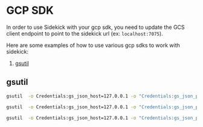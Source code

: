 # GCP SDK

In order to use Sidekick with your gcp sdk, you need to update the GCS client endpoint to point to the sidekick url (ex: `localhost:7075`).

Here are some examples of how to use various gcp sdks to work with sidekick:

1. [gsutil](#gsutil)

<a name="aws-cli"></a>

## gsutil

```bash
gsutil  -o Credentials:gs_json_host=127.0.0.1 -o "Credentials:gs_json_port=7076" -o "Boto:https_validate_certificates=False" ls -r gs://<YOUR_BUCKET>
```

```bash
gsutil  -o Credentials:gs_json_host=127.0.0.1 -o "Credentials:gs_json_port=7076" -o "Boto:https_validate_certificates=False" cp gs://<YOUR_BUCKET>/<YOUR_OBJECT_KEY> <LOCAL_FILE_NAME>
```

```bash
gsutil  -o Credentials:gs_json_host=127.0.0.1 -o "Credentials:gs_json_port=7076" -o "Boto:https_validate_certificates=False" cp <LOCAL_FILE_NAME> gs://<YOUR_BUCKET>/<YOUR_OBJECT_KEY>
```
